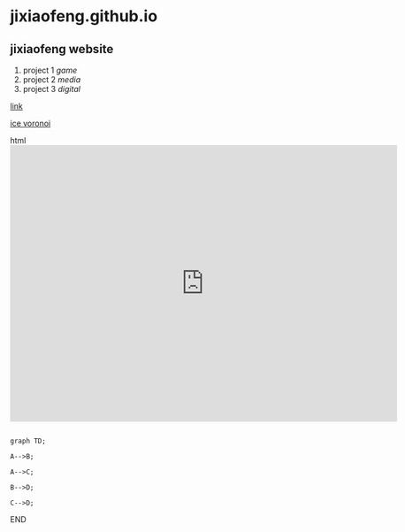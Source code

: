 
# jixiaofeng.github.io
## jixiaofeng website

1. project 1 *game*
2. project 2 *media*
3. project 3 *digital*

[link](https://editor.p5js.org/kachakacha/full/7abchp3N0)

[ice voronoi](https://editor.p5js.org/kachakacha/full/7abchp3N0)

html <iframe src="https://editor.p5js.org/kachakacha/full/7abchp3N0" width="700px" height="500px" frameborder="0" scrolling="no"></iframe>

```mermaid

graph TD;

A-->B;

A-->C;

B-->D;

C-->D;

```

END
